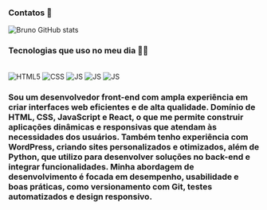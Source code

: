 
### Contatos 🖖


![Bruno GitHub stats](https://github-readme-stats.vercel.app/api?username=xBrunodevx&show_icons=true&theme=radical)

### Tecnologias que uso no meu dia 👨‍💻
<div style="display: inline_block"><br/>
 <img aling="center" alt="HTML5" src="https://img.shields.io/badge/HTML-239120?style=for-the-badge&logo=html5&logoColor=white" />
  <img aling="center" alt="CSS" src="https://img.shields.io/badge/CSS-239120?&style=for-the-badge&logo=css3&logoColor=white" />
   <img aling="center" alt="JS" src="https://img.shields.io/badge/JavaScript-F7DF1E?style=for-the-badge&logo=javascript&logoColor=black" />
 <img aling="center" alt="JS" src="https://img.shields.io/badge/Wordpress-21759B?style=for-the-badge&logo=wordpress&logoColor=white" />
 <img aling="center" alt="JS" src="https://img.shields.io/badge/Python-3776AB?style=for-the-badge&logo=python&logoColor=white" />
</div>

<div> <h3>Sou um desenvolvedor front-end com ampla experiência em criar interfaces web eficientes e de alta qualidade. Domínio de HTML, CSS, JavaScript e React, o que me permite construir aplicações dinâmicas e responsivas que atendam às necessidades dos usuários. Também tenho experiência com WordPress, criando sites personalizados e otimizados, além de Python, que utilizo para desenvolver soluções no back-end e integrar funcionalidades.
Minha abordagem de desenvolvimento é focada em desempenho, usabilidade e boas práticas, como versionamento com Git, testes automatizados e design responsivo.</h3> </div>
